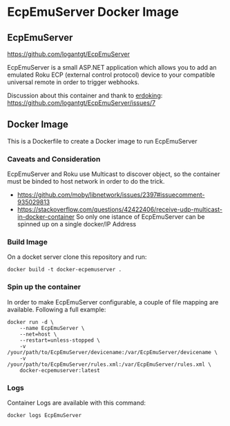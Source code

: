 # EcpEmuServer Docker Image

## EcpEmuServer
https://github.com/logantgt/EcpEmuServer

EcpEmuServer is a small ASP.NET application which allows you to add an emulated Roku ECP (external control protocol) device to your compatible universal remote in order to trigger webhooks.

Discussion about this container and thank to [erdoking](https://github.com/erdoking):
https://github.com/logantgt/EcpEmuServer/issues/7

## Docker Image
This is a Dockerfile to create a Docker image to run EcpEmuServer

### Caveats and Consideration
EcpEmuServer and Roku use Multicast to discover object, so the container must be binded to host network in order to do the trick.
* https://github.com/moby/libnetwork/issues/2397#issuecomment-935029813
* https://stackoverflow.com/questions/42422406/receive-udp-multicast-in-docker-container
So only one istance of EcpEmuServer can be spinned up on a single docker/IP Address

### Build Image
On a docket server clone this repository and run:

```
docker build -t docker-ecpemuserver .
```

### Spin up the container
In order to make EcpEmuServer configurable, a couple of file mapping are available. Following a full example:

```
docker run -d \
	--name EcpEmuServer \
	--net=host \
	--restart=unless-stopped \
	-v /your/path/to/EcpEmuServer/devicename:/var/EcpEmuServer/devicename \
	-v /your/path/to/EcpEmuServer/rules.xml:/var/EcpEmuServer/rules.xml \
	docker-ecpemuserver:latest
```

### Logs
Container Logs are available with this command:
```
docker logs EcpEmuServer
```
